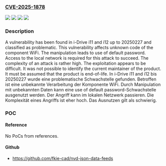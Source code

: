 ### [CVE-2025-1878](https://cve.mitre.org/cgi-bin/cvename.cgi?name=CVE-2025-1878)
![](https://img.shields.io/static/v1?label=Product&message=i11&color=blue)
![](https://img.shields.io/static/v1?label=Product&message=i12&color=blue)
![](https://img.shields.io/static/v1?label=Version&message=20250227%20&color=brightgreen)
![](https://img.shields.io/static/v1?label=Vulnerability&message=Use%20of%20Default%20Password&color=brightgreen)

### Description

A vulnerability has been found in i-Drive i11 and i12 up to 20250227 and classified as problematic. This vulnerability affects unknown code of the component WiFi. The manipulation leads to use of default password. Access to the local network is required for this attack to succeed. The complexity of an attack is rather high. The exploitation appears to be difficult. It was not possible to identify the current maintainer of the product. It must be assumed that the product is end-of-life.
In i-Drive i11 and i12 bis 20250227 wurde eine problematische Schwachstelle gefunden. Betroffen ist eine unbekannte Verarbeitung der Komponente WiFi. Durch Manipulation mit unbekannten Daten kann eine use of default password-Schwachstelle ausgenutzt werden. Der Angriff kann im lokalen Netzwerk passieren. Die Komplexität eines Angriffs ist eher hoch. Das Ausnutzen gilt als schwierig.

### POC

#### Reference
No PoCs from references.

#### Github
- https://github.com/fkie-cad/nvd-json-data-feeds

